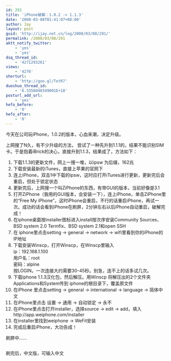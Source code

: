 ```yaml
---
id: 291
title: 'iPhone破解：1.0.2 -> 1.1.3'
date: '2008-03-08T01:41:07+08:00'
author: Jay
layout: post
guid: 'http://ijay.net.cn/log/2008/03/08/291/'
permalink: /2008/03/08/291
aktt_notify_twitter:
    - 'yes'
    - 'yes'
dsq_thread_id:
    - '4271293261'
views:
    - '4276'
shorturl:
    - 'http://goo.gl/TetR7'
duoshuo_thread_id:
    - '6.3356040349001E+18'
posturl_add_url:
    - 'yes'
hefo_before:
    - '0'
hefo_after:
    - '0'
---
```


<!-- wp:paragraph -->
<p>今天在公司玩iPhone，1.0.2的版本，心血来潮，决定升级。</p>
<!-- /wp:paragraph -->

<!-- wp:paragraph -->
<p>上网搜了N久，有不少升级的方法， 尝试了一种先升到1.1.1的，结果不能识别SIM卡。于是抱着iBrick的决心，直接升到1.1.3，结果成了，方法如下：</p>
<!-- /wp:paragraph -->

<!-- wp:list {"ordered":true} -->
<ol><li>下载1.1.3的更新文件，网上一搜一堆，以ipsw 为后缀，162兆</li><li>下载安装最新的iTunes，直接上苹果的官网下</li><li>连上iPhone，双击1中下载的ipsw，这时应打开iTunes进行更新，更新完后会重启，但处于锁定状态</li><li>更新完后，上网搜一个叫ZiPhone的东西，有带GUI的版本，当前好像是3.1</li><li>打开ZiPhone（我用的GUI版本，会安装一下），连上iPhone，单击ZiPhone里的“Free My iPhone”，这时iPhone会重启，不行的话重启iPhone，再试一次。成功的话会看到iPhone在刷屏，2分钟左右以后iPhone自动重启，破解完成！</li><li>在iphone桌面按installer图标进入install按次序安装Community Sources、BSD system 2.0 Termfix、BSD system 2.1和open SSH</li><li>在 iphone里点击setting -&gt; general -&gt; network -&gt; wifi里看到你的iPhone的IP地址</li><li>下载安装Winscp，打开Winscp，在Winscp里输入<br>ip：192.168.1.100<br>用户名：root<br>密码：alpine<br>按LOGIN，一次连接大约需要30-45秒。别急，连不上的话多试几次。</li><li>下载iphone 1.1.3汉化包，然后解压。用Winscp 将解压出的2个文件夹Applications和System传到 iphone的根目录下，覆盖原文件</li><li>在iPhone 里点击setting -&gt; general -&gt; international -&gt; language -&gt; 简体中文</li><li>在iPhone里点击 设置 -&gt; 通用 -&gt; 自动锁定 -&gt; 永不</li><li>在iPhone里点击打开installer，选择source -&gt; edit -&gt; add，填入http://app.weiphone.com/installer</li><li>在installer里找到weiphone -&gt; WeFit安装</li><li>完成后重启iPhone，大功告成！</li></ol>
<!-- /wp:list -->

<!-- wp:paragraph -->
<p>刷屏中……</p>
<!-- /wp:paragraph -->

<!-- wp:image {"linkDestination":"media"} -->
<figure class="wp-block-image"><a href="http://www.jayxu.com/log/wp-content/uploads/2008/03/p1010675.JPG"><img src="http://www.jayxu.com/log/wp-content/uploads/2008/03/p1010675.JPG" alt=""/></a></figure>
<!-- /wp:image -->

<!-- wp:paragraph -->
<p>刷完后，中文版，可输入中文</p>
<!-- /wp:paragraph -->

<!-- wp:image {"linkDestination":"media"} -->
<figure class="wp-block-image"><a href="http://www.jayxu.com/log/wp-content/uploads/2008/03/p1010676.JPG"><img src="http://www.jayxu.com/log/wp-content/uploads/2008/03/p1010676.JPG" alt=""/></a></figure>
<!-- /wp:image -->